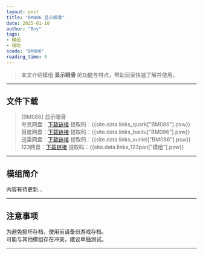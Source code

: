 ```yaml
---
layout: post
title: "BM086 显示眼骨"
date: 2025-01-10
author: "Bny"
tags: 
- 模组
- 辅助
scode: "BM086"
reading_time: 5
---
```


> 本文介绍模组 **显示眼骨** 的功能与特点，帮助玩家快速了解并使用。

---

## 文件下载

> [BM086] 显示眼骨  
夸克网盘：[下载链接]({{site.data.links_quark["BM086"].url}}) 提取码：{{site.data.links_quark["BM086"].psw}}  
百度网盘：[下载链接]({{site.data.links_baidu["BM086"].url}}) 提取码：{{site.data.links_baidu["BM086"].psw}}  
迅雷网盘：[下载链接]({{site.data.links_xunlei["BM086"].url}}) 提取码：{{site.data.links_xunlei["BM086"].psw}}  
123网盘：[下载链接]({{site.data.links_123pan["模组"].url}}) 提取码：{{site.data.links_123pan["模组"].psw}}  

---

## 模组简介

>  
内容有待更新...  

---

## 注意事项

>  
为避免损坏存档，使用前请备份游戏存档。  
可能与其他模组存在冲突，建议单独测试。  

---

